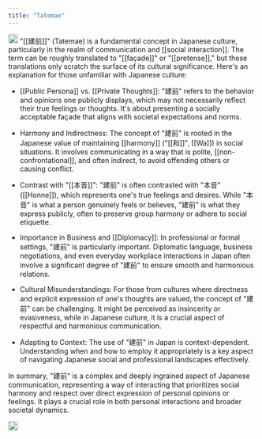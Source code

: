 ```yaml
---
title: "Tatemae"
---
```


<img src='https://scrapbox.io/api/pages/nishio/gpt/icon' alt='gpt.icon' height="19.5"/> "[[建前]]" (Tatemae) is a fundamental concept in Japanese culture, particularly in the realm of communication and [[social interaction]]. The term can be roughly translated to "[[façade]]" or "[[pretense]]," but these translations only scratch the surface of its cultural significance. Here's an explanation for those unfamiliar with Japanese culture:

- [[Public Persona]] vs. [[Private Thoughts]]: "建前" refers to the behavior and opinions one publicly displays, which may not necessarily reflect their true feelings or thoughts. It's about presenting a socially acceptable façade that aligns with societal expectations and norms.

- Harmony and Indirectness: The concept of "建前" is rooted in the Japanese value of maintaining [[harmony]] ("[[和]]", [[Wa]]) in social situations. It involves communicating in a way that is polite, [[non-confrontational]], and often indirect, to avoid offending others or causing conflict.

- Contrast with "[[本音]]": "建前" is often contrasted with "本音" ([[Honne]]), which represents one's true feelings and desires. While "本音" is what a person genuinely feels or believes, "建前" is what they express publicly, often to preserve group harmony or adhere to social etiquette.

- Importance in Business and [[Diplomacy]]: In professional or formal settings, "建前" is particularly important. Diplomatic language, business negotiations, and even everyday workplace interactions in Japan often involve a significant degree of "建前" to ensure smooth and harmonious relations.

- Cultural Misunderstandings: For those from cultures where directness and explicit expression of one's thoughts are valued, the concept of "建前" can be challenging. It might be perceived as insincerity or evasiveness, while in Japanese culture, it is a crucial aspect of respectful and harmonious communication.

- Adapting to Context: The use of "建前" in Japan is context-dependent. Understanding when and how to employ it appropriately is a key aspect of navigating Japanese social and professional landscapes effectively.

In summary, "建前" is a complex and deeply ingrained aspect of Japanese communication, representing a way of interacting that prioritizes social harmony and respect over direct expression of personal opinions or feelings. It plays a crucial role in both personal interactions and broader societal dynamics.

<img src='https://scrapbox.io/api/pages/nishio/en/icon' alt='en.icon' height="19.5"/>

